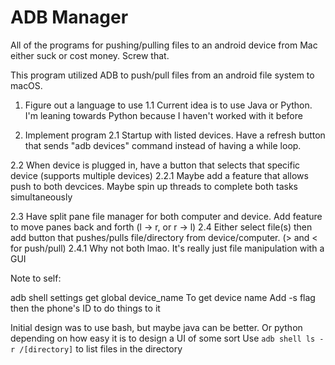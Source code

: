 # ADB Manager

All of the programs for pushing/pulling files to an android device from 
Mac either suck or cost money. Screw that. 

This program utilized ADB to push/pull files from an android file system to macOS. 

1. Figure out a language to use
1.1 Current idea is to use Java or Python. I'm leaning towards Python because I haven't worked with it before

2. Implement program
2.1 Startup with listed devices. Have a refresh button that sends "adb devices" command instead of having a while loop.

2.2 When device is plugged in, have a button that selects that specific device (supports multiple devices)
2.2.1 Maybe add a feature that allows push to both devcices. Maybe spin up threads to complete both tasks simultaneously

2.3 Have split pane file manager for both computer and device. Add feature to move panes back and forth (l -> r, or r -> l)
2.4 Either select file(s) then add button that pushes/pulls file/directory from device/computer. (> and < for push/pull)
2.4.1 Why not both lmao. It's really just file manipulation with a GUI

Note to self: 

adb shell settings get global device_name To get device name
Add -s flag then the phone's ID to do things to it

Initial design was to use bash, but maybe java can be better. Or python depending on 
how easy it is to design a UI of some sort
Use `adb shell ls -r /[directory]` to list files in the directory
